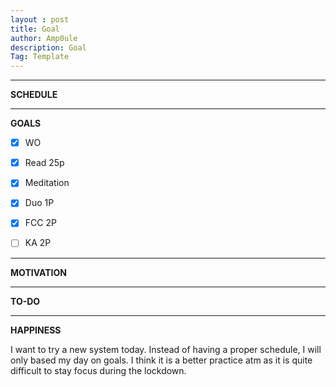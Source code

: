 ```yaml
---
layout : post
title: Goal
author: Amp0ule
description: Goal
Tag: Template
---
```


*****
**SCHEDULE**



*****
**GOALS**


- [x] WO
- [x] Read 25p
- [x] Meditation
- [x] Duo 1P
- [x] FCC 2P
- [ ] KA 2P


*****
**MOTIVATION**


*****
**TO-DO**



*****
**HAPPINESS**

I want to try a new system today. Instead of having a proper schedule, I will only based my day on goals. I think it is a better practice atm as it is quite difficult to stay focus during the lockdown.
